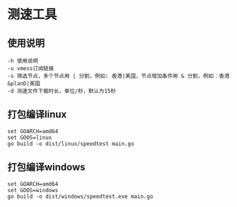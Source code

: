 # 测速工具

## 使用说明

```shell
-h 使用说明
-u vmess订阅链接
-s 筛选节点，多个节点用 | 分割，例如: 香港|美国，节点增加条件用 & 分割，例如：香港&planD|美国
-d 测速文件下载时长，单位/秒，默认为15秒
```

## 打包编译linux

```
set GOARCH=amd64
set GOOS=linux
go build -o dist/linux/speedtest main.go
```

## 打包编译windows

```
set GOARCH=amd64
set GOOS=windows
go build -o dist/windows/speedtest.exe main.go
```